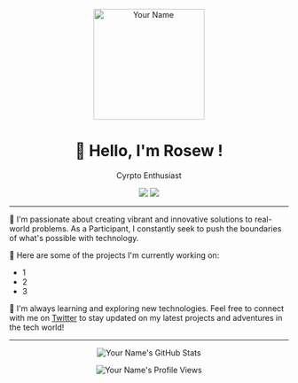 <p align="center">
  <img src="https://your-image-url.com/your-image.png" width="200" height="200" alt="Your Name">
</p>

<h1 align="center">👋 Hello, I'm Rosew !</h1>

<p align="center">
Cyrpto Enthusiast
</p>

<p align="center">
  <a href="https://linkedin.com/in/your-profile" target="_blank"><img src="https://img.shields.io/badge/LinkedIn-YourName-blue?style=flat-square&logo=linkedin"></a>
  <a href="https://twitter.com/yourhandle" target="_blank"><img src="https://img.shields.io/twitter/follow/yourhandle?label=Follow&style=social"></a>
</p>

---

🎨 I'm passionate about creating vibrant and innovative solutions to real-world problems. As a Participant, I constantly seek to push the boundaries of what's possible with technology.

🚀 Here are some of the projects I'm currently working on:

- 1
- 2
- 3

🌱 I'm always learning and exploring new technologies. Feel free to connect with me on [Twitter](https://twitter.com/rosewestern205) to stay updated on my latest projects and adventures in the tech world!

---

<p align="center">
  <img src="https://github-readme-stats.vercel.app/api?username=yourusername&show_icons=true&hide=issues&theme=radical" alt="Your Name's GitHub Stats">
</p>

<p align="center">
  <img src="https://komarev.com/ghpvc/?username=yourusername&label=Profile+Views&color=blueviolet" alt="Your Name's Profile Views">
</p>
